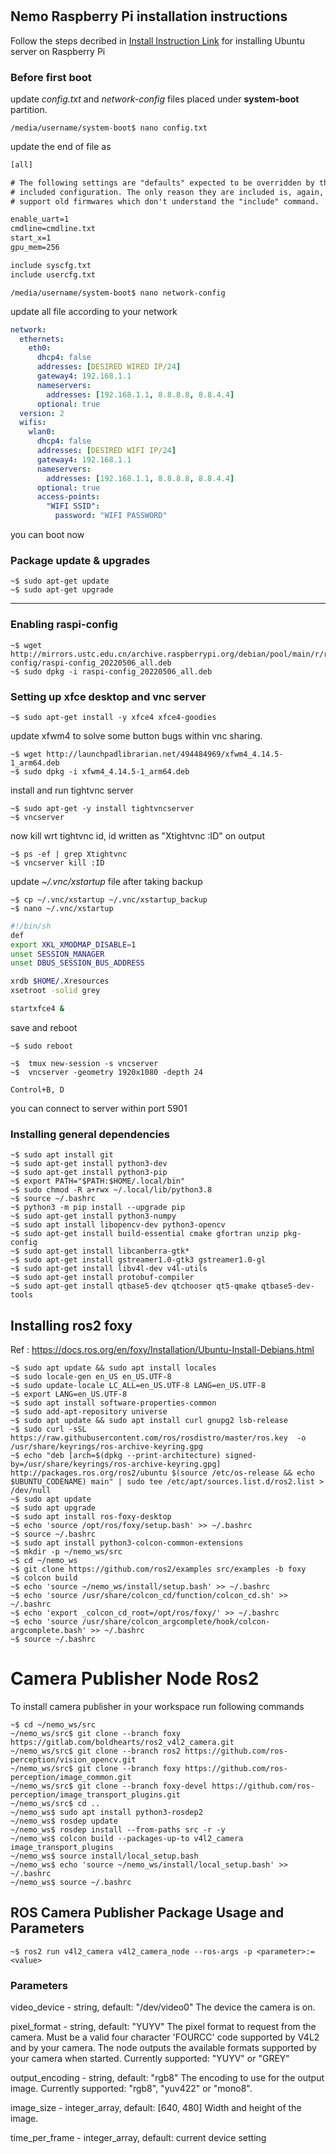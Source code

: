 #

## Nemo Raspberry Pi installation instructions
Follow the steps decribed in
[Install Instruction Link](https://ubuntu.com/tutorials/how-to-install-ubuntu-on-your-raspberry-pi#1-overview) for installing Ubuntu server on Raspberry Pi

### Before first boot

update *config.txt* and *network-config* files placed under **system-boot** partition.

```shell
/media/username/system-boot$ nano config.txt
```

update the end of file as

```txt
[all]

# The following settings are "defaults" expected to be overridden by the
# included configuration. The only reason they are included is, again, to
# support old firmwares which don't understand the "include" command.

enable_uart=1
cmdline=cmdline.txt
start_x=1
gpu_mem=256

include syscfg.txt
include usercfg.txt
```

```shell
/media/username/system-boot$ nano network-config

```

update all file according to your network

```yaml
network:
  ethernets:
    eth0:
      dhcp4: false
      addresses: [DESIRED WIRED IP/24]
      gateway4: 192.168.1.1
      nameservers:
        addresses: [192.168.1.1, 8.8.8.8, 8.8.4.4]
      optional: true
  version: 2
  wifis:
    wlan0:
      dhcp4: false
      addresses: [DESIRED WIFI IP/24]
      gateway4: 192.168.1.1
      nameservers:
        addresses: [192.168.1.1, 8.8.8.8, 8.8.4.4]
      optional: true
      access-points:
        "WIFI SSID":
          password: "WIFI PASSWORD"

```

you can boot now

### Package update & upgrades

```shell
~$ sudo apt-get update
~$ sudo apt-get upgrade
```

---

### Enabling raspi-config

```shell
~$ wget http://mirrors.ustc.edu.cn/archive.raspberrypi.org/debian/pool/main/r/raspi-config/raspi-config_20220506_all.deb
~$ sudo dpkg -i raspi-config_20220506_all.deb
```

### Setting up xfce desktop and vnc server

```shell
~$ sudo apt-get install -y xfce4 xfce4-goodies
```

update xfwm4 to solve some button bugs within vnc sharing.

```shell
~$ wget http://launchpadlibrarian.net/494484969/xfwm4_4.14.5-1_arm64.deb
~$ sudo dpkg -i xfwm4_4.14.5-1_arm64.deb
```

install and run tightvnc server

```shell
~$ sudo apt-get -y install tightvncserver
~$ vncserver
```

now kill wrt tightvnc id, id written as "Xtightvnc :ID" on output

```shell
~$ ps -ef | grep Xtightvnc
~$ vncserver kill :ID
```

update *~/.vnc/xstartup* file after taking backup

```shell
~$ cp ~/.vnc/xstartup ~/.vnc/xstartup_backup
~$ nano ~/.vnc/xstartup
```

```sh
#!/bin/sh
def
export XKL_XMODMAP_DISABLE=1
unset SESSION_MANAGER
unset DBUS_SESSION_BUS_ADDRESS

xrdb $HOME/.Xresources
xsetroot -solid grey

startxfce4 &
```

save and reboot

```shell
~$ sudo reboot
```

```shell
~$  tmux new-session -s vncserver
~$  vncserver -geometry 1920x1080 -depth 24

Control+B, D
```


you can connect to server within port 5901

### Installing general dependencies

```shell
~$ sudo apt install git
~$ sudo apt-get install python3-dev
~$ sudo apt-get install python3-pip
~$ export PATH="$PATH:$HOME/.local/bin"
~$ sudo chmod -R a+rwx ~/.local/lib/python3.8
~$ source ~/.bashrc
~$ python3 -m pip install --upgrade pip
~$ sudo apt-get install python3-numpy
~$ sudo apt install libopencv-dev python3-opencv
~$ sudo apt-get install build-essential cmake gfortran unzip pkg-config
~$ sudo apt-get install libcanberra-gtk*
~$ sudo apt-get install gstreamer1.0-gtk3 gstreamer1.0-gl
~$ sudo apt-get install libv4l-dev v4l-utils
~$ sudo apt-get install protobuf-compiler
~$ sudo apt-get install qtbase5-dev qtchooser qt5-qmake qtbase5-dev-tools
```

## Installing ros2 foxy

Ref : <https://docs.ros.org/en/foxy/Installation/Ubuntu-Install-Debians.html>

```shell
~$ sudo apt update && sudo apt install locales
~$ sudo locale-gen en_US en_US.UTF-8
~$ sudo update-locale LC_ALL=en_US.UTF-8 LANG=en_US.UTF-8
~$ export LANG=en_US.UTF-8
~$ sudo apt install software-properties-common
~$ sudo add-apt-repository universe
~$ sudo apt update && sudo apt install curl gnupg2 lsb-release
~$ sudo curl -sSL https://raw.githubusercontent.com/ros/rosdistro/master/ros.key  -o /usr/share/keyrings/ros-archive-keyring.gpg
~$ echo "deb [arch=$(dpkg --print-architecture) signed-by=/usr/share/keyrings/ros-archive-keyring.gpg] http://packages.ros.org/ros2/ubuntu $(source /etc/os-release && echo $UBUNTU_CODENAME) main" | sudo tee /etc/apt/sources.list.d/ros2.list > /dev/null
~$ sudo apt update
~$ sudo apt upgrade
~$ sudo apt install ros-foxy-desktop
~$ echo 'source /opt/ros/foxy/setup.bash' >> ~/.bashrc
~$ source ~/.bashrc
~$ sudo apt install python3-colcon-common-extensions
~$ mkdir -p ~/nemo_ws/src
~$ cd ~/nemo_ws
~$ git clone https://github.com/ros2/examples src/examples -b foxy
~$ colcon build
~$ echo 'source ~/nemo_ws/install/setup.bash' >> ~/.bashrc
~$ echo 'source /usr/share/colcon_cd/function/colcon_cd.sh' >> ~/.bashrc
~$ echo 'export _colcon_cd_root=/opt/ros/foxy/' >> ~/.bashrc
~$ echo 'source /usr/share/colcon_argcomplete/hook/colcon-argcomplete.bash' >> ~/.bashrc
~$ source ~/.bashrc
```
# Camera Publisher Node Ros2
To install camera publisher in your workspace run following commands

```shell
~$ cd ~/nemo_ws/src
~/nemo_ws/src$ git clone --branch foxy https://gitlab.com/boldhearts/ros2_v4l2_camera.git
~/nemo_ws/src$ git clone --branch ros2 https://github.com/ros-perception/vision_opencv.git
~/nemo_ws/src$ git clone --branch foxy https://github.com/ros-perception/image_common.git
~/nemo_ws/src$ git clone --branch foxy-devel https://github.com/ros-perception/image_transport_plugins.git
~/nemo_ws/src$ cd ..
~/nemo_ws$ sudo apt install python3-rosdep2
~/nemo_ws$ rosdep update
~/nemo_ws$ rosdep install --from-paths src -r -y
~/nemo_ws$ colcon build --packages-up-to v4l2_camera image_transport_plugins
~/nemo_ws$ source install/local_setup.bash
~/nemo_ws$ echo 'source ~/nemo_ws/install/local_setup.bash' >> ~/.bashrc
~/nemo_ws$ source ~/.bashrc
```
## ROS Camera Publisher Package Usage and Parameters
```shell
~$ ros2 run v4l2_camera v4l2_camera_node --ros-args -p <parameter>:=<value>
```
### Parameters

video_device - string, default: "/dev/video0"
The device the camera is on.


pixel_format - string, default: "YUYV"
The pixel format to request from the camera. Must be a valid four
character 'FOURCC' code supported by
V4L2
and by your camera. The node outputs the available formats
supported by your camera when started.
Currently supported: "YUYV" or "GREY"


output_encoding - string, default: "rgb8"
The encoding to use for the output image.
Currently supported: "rgb8", "yuv422" or "mono8".


image_size - integer_array, default: [640, 480]
Width and height of the image.


time_per_frame - integer_array, default: current device setting